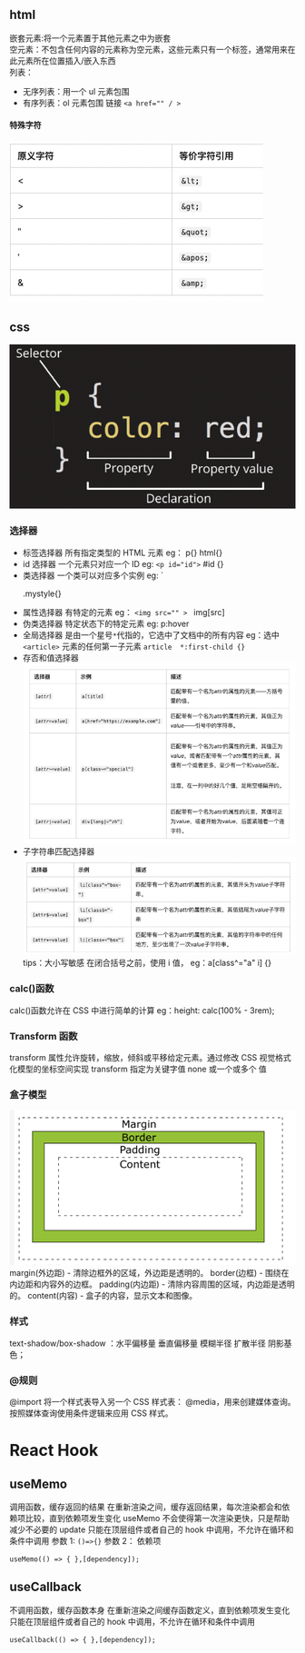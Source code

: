 ## html

嵌套元素:将一个元素置于其他元素之中为嵌套  
空元素：不包含任何内容的元素称为空元素，这些元素只有一个标签，通常用来在此元素所在位置插入/嵌入东西  
列表：  

- 无序列表：用一个 ul 元素包围
- 有序列表：ol 元素包围
  链接
  `<a href="" / >`

#### 特殊字符

![Alt text](image-2.png)

## css

![Alt text](image.png)

### 选择器

- 标签选择器 所有指定类型的 HTML 元素 eg： p{} html{}
- id 选择器 一个元素只对应一个 ID eg: `<p id="id">` #id {}
- 类选择器 一个类可以对应多个实例 eg: `<p class="mystyle"> .mystyle{}
- 属性选择器 有特定的元素 eg： `<img src="" > ` img[src]
- 伪类选择器 特定状态下的特定元素 eg: p:hover
- 全局选择器 是由一个星号`*`代指的，它选中了文档中的所有内容 eg：选中`<article>` 元素的任何第一子元素 `article  *:first-child {}`
- 存否和值选择器
  ![Alt text](image-3.png)
- 子字符串匹配选择器
  ![Alt text](image-4.png)
  tips：大小写敏感 在闭合括号之前，使用 i 值， eg：a[class^="a" i] {}

### calc()函数

calc()函数允许在 CSS 中进行简单的计算 eg：height: calc(100% - 3rem);

### Transform 函数

transform 属性允许旋转，缩放，倾斜或平移给定元素。通过修改 CSS 视觉格式化模型的坐标空间实现
transform 指定为关键字值 none 或一个或多个 <transform-function> 值

### 盒子模型

![Alt text](image-1.png)
margin(外边距) - 清除边框外的区域，外边距是透明的。
border(边框) - 围绕在内边距和内容外的边框。
padding(内边距) - 清除内容周围的区域，内边距是透明的。
content(内容) - 盒子的内容，显示文本和图像。

### 样式

text-shadow/box-shadow ：水平偏移量 垂直偏移量 模糊半径 扩散半径 阴影基色；

### @规则

@import 将一个样式表导入另一个 CSS 样式表：
@media，用来创建媒体查询。按照媒体查询使用条件逻辑来应用 CSS 样式。

# React Hook

## useMemo

调用函数，缓存返回的结果
在重新渲染之间，缓存返回结果，每次渲染都会和依赖项比较，直到依赖项发生变化
useMemo 不会使得第一次渲染更快，只是帮助减少不必要的 update
只能在顶层组件或者自己的 hook 中调用，不允许在循环和条件中调用
参数 1: `()=>{}`
参数 2： 依赖项

```
useMemo(() => { },[dependency]);
```

## useCallback

不调用函数，缓存函数本身
在重新渲染之间缓存函数定义，直到依赖项发生变化
只能在顶层组件或者自己的 hook 中调用，不允许在循环和条件中调用

```
useCallback(() => { },[dependency]);
```
